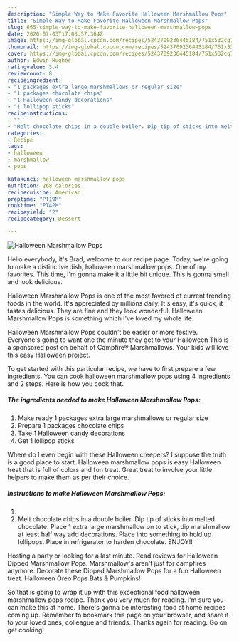```yaml
---
description: "Simple Way to Make Favorite Halloween Marshmallow Pops"
title: "Simple Way to Make Favorite Halloween Marshmallow Pops"
slug: 665-simple-way-to-make-favorite-halloween-marshmallow-pops
date: 2020-07-03T17:03:57.364Z
image: https://img-global.cpcdn.com/recipes/5243709236445184/751x532cq70/halloween-marshmallow-pops-recipe-main-photo.jpg
thumbnail: https://img-global.cpcdn.com/recipes/5243709236445184/751x532cq70/halloween-marshmallow-pops-recipe-main-photo.jpg
cover: https://img-global.cpcdn.com/recipes/5243709236445184/751x532cq70/halloween-marshmallow-pops-recipe-main-photo.jpg
author: Edwin Hughes
ratingvalue: 3.4
reviewcount: 8
recipeingredient:
- "1 packages extra large marshmallows or regular size"
- "1 packages chocolate chips"
- "1 Halloween candy decorations"
- "1 lollipop sticks"
recipeinstructions:
- ""
- "Melt chocolate chips in a double boiler. Dip tip of sticks into melted chocolate. Place 1 extra large marshmallow on to stick, dip marshmallow at least half way add decorations. Place into something to hold up lollipops. Place in refrigerator to harden chocolate. ENJOY!!"
categories:
- Recipe
tags:
- halloween
- marshmallow
- pops

katakunci: halloween marshmallow pops 
nutrition: 268 calories
recipecuisine: American
preptime: "PT19M"
cooktime: "PT42M"
recipeyield: "2"
recipecategory: Dessert

---
```



![Halloween Marshmallow Pops](https://img-global.cpcdn.com/recipes/5243709236445184/751x532cq70/halloween-marshmallow-pops-recipe-main-photo.jpg)

Hello everybody, it's Brad, welcome to our recipe page. Today, we're going to make a distinctive dish, halloween marshmallow pops. One of my favorites. This time, I'm gonna make it a little bit unique. This is gonna smell and look delicious.

Halloween Marshmallow Pops is one of the most favored of current trending foods in the world. It's appreciated by millions daily. It's easy, it's quick, it tastes delicious. They are fine and they look wonderful. Halloween Marshmallow Pops is something which I've loved my whole life.

Halloween Marshmallow Pops couldn&#39;t be easier or more festive. Everyone&#39;s going to want one the minute they get to your Halloween This is a sponsored post on behalf of Campfire® Marshmallows. Your kids will love this easy Halloween project.


To get started with this particular recipe, we have to first prepare a few ingredients. You can cook halloween marshmallow pops using 4 ingredients and 2 steps. Here is how you cook that.

<!--inarticleads1-->

##### The ingredients needed to make Halloween Marshmallow Pops:

1. Make ready 1 packages extra large marshmallows or regular size
1. Prepare 1 packages chocolate chips
1. Take 1 Halloween candy decorations
1. Get 1 lollipop sticks


Where do I even begin with these Halloween creepers? I suppose the truth is a good place to start. Halloween marshmallow pops is easy Halloween treat that is full of colors and fun treat. Great treat to involve your little helpers to make them as per their choice. 

<!--inarticleads2-->

##### Instructions to make Halloween Marshmallow Pops:

1. 
1. Melt chocolate chips in a double boiler. Dip tip of sticks into melted chocolate. Place 1 extra large marshmallow on to stick, dip marshmallow at least half way add decorations. Place into something to hold up lollipops. Place in refrigerator to harden chocolate. ENJOY!!


Hosting a party or looking for a last minute. Read reviews for Halloween Dipped Marshmallow Pops. Marshmallow&#39;s aren&#39;t just for campfires anymore. Decorate these Dipped Marshmallow Pops for a fun Halloween treat. Halloween Oreo Pops Bats &amp; Pumpkins! 

So that is going to wrap it up with this exceptional food halloween marshmallow pops recipe. Thank you very much for reading. I'm sure you can make this at home. There's gonna be interesting food at home recipes coming up. Remember to bookmark this page on your browser, and share it to your loved ones, colleague and friends. Thanks again for reading. Go on get cooking!
